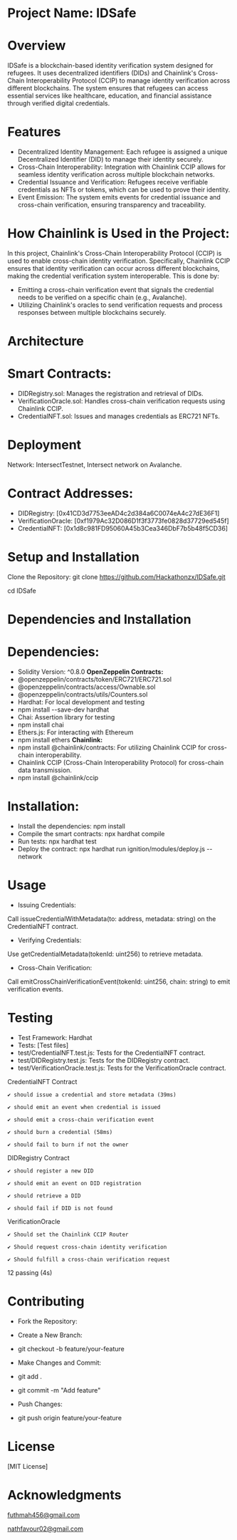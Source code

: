 # Project Name: IDSafe
# Overview
IDSafe is a blockchain-based identity verification system designed for refugees. It uses decentralized identifiers (DIDs) and Chainlink's Cross-Chain Interoperability Protocol (CCIP) to manage identity verification across different blockchains. The system ensures that refugees can access essential services like healthcare, education, and financial assistance through verified digital credentials.

# Features
- Decentralized Identity Management: Each refugee is assigned a unique Decentralized Identifier (DID) to manage their identity securely.
- Cross-Chain Interoperability: Integration with Chainlink CCIP allows for seamless identity verification across multiple blockchain networks.
- Credential Issuance and Verification: Refugees receive verifiable credentials as NFTs or tokens, which can be used to prove their identity.
- Event Emission: The system emits events for credential issuance and cross-chain verification, ensuring transparency and traceability.

# How Chainlink is Used in the Project:
In this project, Chainlink's Cross-Chain Interoperability Protocol (CCIP) is used to enable cross-chain identity verification. Specifically, Chainlink CCIP ensures that identity verification can occur across different blockchains, making the credential verification system interoperable. This is done by:
- Emitting a cross-chain verification event that signals the credential needs to be verified on a specific chain (e.g., Avalanche).
- Utilizing Chainlink's oracles to send verification requests and process responses between multiple blockchains securely.

# Architecture
# Smart Contracts:
- DIDRegistry.sol: Manages the registration and retrieval of DIDs.
- VerificationOracle.sol: Handles cross-chain verification requests using Chainlink CCIP.
- CredentialNFT.sol: Issues and manages credentials as ERC721 NFTs.

# Deployment
Network: IntersectTestnet, Intersect network on Avalanche.

# Contract Addresses:
- DIDRegistry: [0x41CD3d7753eeAD4c2d384a6C0074eA4c27dE36F1]
- VerificationOracle: [0xf1979Ac32D086D1f3f3773fe0828d37729ed545f]
- CredentialNFT: [0x1d8c981FD95060A45b3Cea346DbF7b5b48f5CD36]

# Setup and Installation

Clone the Repository:  git clone https://github.com/Hackathonzx/IDSafe.git

cd IDSafe

# Dependencies and Installation
# Dependencies:
- Solidity Version: ^0.8.0
**OpenZeppelin Contracts:**
- @openzeppelin/contracts/token/ERC721/ERC721.sol
- @openzeppelin/contracts/access/Ownable.sol
- @openzeppelin/contracts/utils/Counters.sol
- Hardhat: For local development and testing
- npm install --save-dev hardhat
- Chai: Assertion library for testing
- npm install chai
- Ethers.js: For interacting with Ethereum
- npm install ethers
**Chainlink:**
- npm install @chainlink/contracts: For utilizing Chainlink CCIP for cross-chain interoperability.
- Chainlink CCIP (Cross-Chain Interoperability Protocol) for cross-chain data transmission.
- npm install @chainlink/ccip

# Installation:
- Install the dependencies: npm install
- Compile the smart contracts: npx hardhat compile
- Run tests: npx hardhat test
- Deploy the contract: npx hardhat run ignition/modules/deploy.js --network <network-name>

# Usage
- Issuing Credentials:

Call issueCredentialWithMetadata(to: address, metadata: string) on the CredentialNFT contract.

- Verifying Credentials:

Use getCredentialMetadata(tokenId: uint256) to retrieve metadata.

- Cross-Chain Verification:

Call emitCrossChainVerificationEvent(tokenId: uint256, chain: string) to emit verification events.

# Testing
- Test Framework: Hardhat
- Tests: [Test files]
- test/CredentialNFT.test.js: Tests for the CredentialNFT contract.
- test/DIDRegistry.test.js: Tests for the DIDRegistry contract.
- test/VerificationOracle.test.js: Tests for the VerificationOracle contract.

CredentialNFT Contract

    ✔ should issue a credential and store metadata (39ms)

    ✔ should emit an event when credential is issued

    ✔ should emit a cross-chain verification event

    ✔ should burn a credential (58ms)

    ✔ should fail to burn if not the owner

  DIDRegistry Contract

    ✔ should register a new DID

    ✔ should emit an event on DID registration

    ✔ should retrieve a DID

    ✔ should fail if DID is not found

  VerificationOracle

    ✔ Should set the Chainlink CCIP Router

    ✔ Should request cross-chain identity verification

    ✔ Should fulfill a cross-chain verification request


  12 passing (4s)

# Contributing
- Fork the Repository:
- Create a New Branch:

- git checkout -b feature/your-feature
- Make Changes and Commit:
- git add .
- git commit -m "Add feature"
- Push Changes:
- git push origin feature/your-feature

# License
[MIT License]

# Acknowledgments

futhmah456@gmail.com

nathfavour02@gmail.com






